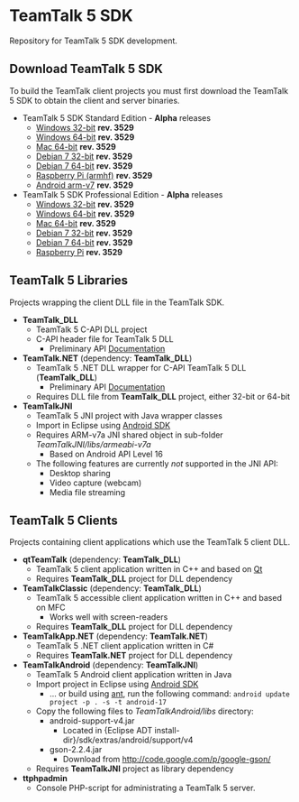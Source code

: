 # TeamTalk 5 SDK

Repository for TeamTalk 5 SDK development.

## Download TeamTalk 5 SDK

To build the TeamTalk client projects you must first download the TeamTalk 5 SDK to obtain the client and server binaries.

* TeamTalk 5 SDK Standard Edition - **Alpha** releases
  * [Windows 32-bit](http://bearware.dk/test/TeamTalk5SDK/v5.0.0.3529/tt5sdk_v5.0.0.3529_alpha4_win32.zip) **rev. 3529**
  * [Windows 64-bit](http://bearware.dk/test/TeamTalk5SDK/v5.0.0.3529/tt5sdk_v5.0.0.3529_alpha4_win64.zip) **rev. 3529**
  * [Mac 64-bit](http://bearware.dk/test/TeamTalk5SDK/v5.0.0.3529/tt5sdk_v5.0.0.3529_alpha4_macos_amd64.tar.gz) **rev. 3529**
  * [Debian 7 32-bit](http://bearware.dk/test/TeamTalk5SDK/v5.0.0.3529/tt5sdk_v5.0.0.3529_alpha4_debian7_i386.tar.gz) **rev. 3529**
  * [Debian 7 64-bit](http://bearware.dk/test/TeamTalk5SDK/v5.0.0.3529/tt5sdk_v5.0.0.3529_alpha4_debian7_amd64.tar.gz) **rev. 3529**
  * [Raspberry Pi (armhf)](http://bearware.dk/test/TeamTalk5SDK/v5.0.0.3529/tt5sdk_v5.0.0.3529_alpha4_raspbian_armhf.tar.gz) **rev. 3529**
  * [Android arm-v7](http://bearware.dk/test/TeamTalk5SDK/v5.0.0.3529/tt5sdk_v5.0.0.3529_alpha4_android_armv7a.tar.gz)  **rev. 3529**
* TeamTalk 5 SDK Professional Edition - **Alpha** releases
  * [Windows 32-bit](http://bearware.dk/test/TeamTalk5SDK/v5.0.0.3529/tt5prosdk_v5.0.0.3529_alpha4_win32.zip)  **rev. 3529**
  * [Windows 64-bit](http://bearware.dk/test/TeamTalk5SDK/v5.0.0.3529/tt5prosdk_v5.0.0.3529_alpha4_win64.zip)  **rev. 3529**
  * [Mac 64-bit](http://bearware.dk/test/TeamTalk5SDK/v5.0.0.3529/tt5prosdk_v5.0.0.3529_alpha4_debian7_i386.tar.gz) **rev. 3529**
  * [Debian 7 32-bit](http://bearware.dk/test/TeamTalk5SDK/v5.0.0.3529/tt5prosdk_v5.0.0.3529_alpha4_debian7_i386.tar.gz) **rev. 3529**
  * [Debian 7 64-bit](http://bearware.dk/test/TeamTalk5SDK/v5.0.0.3529/tt5prosdk_v5.0.0.3529_alpha4_debian7_amd64.tar.gz) **rev. 3529**
  * [Raspberry Pi](http://bearware.dk/test/TeamTalk5SDK/v5.0.0.3529/tt5prosdk_v5.0.0.3529_raspbian_armhf.tar.gz) **rev. 3529**

## TeamTalk 5 Libraries
Projects wrapping the client DLL file in the TeamTalk SDK.
* **TeamTalk_DLL**
  * TeamTalk 5 C-API DLL project 
  * C-API header file for TeamTalk 5 DLL
    * Preliminary API [Documentation](http://bearware.dk/test/TeamTalk5SDK/v5.0.0.3529/docs/C-API/)
* **TeamTalk.NET** (dependency: **TeamTalk_DLL**)
  * TeamTalk 5 .NET DLL wrapper for C-API TeamTalk 5 DLL (**TeamTalk_DLL**)
    * Preliminary API [Documentation](http://bearware.dk/test/TeamTalk5SDK/v5.0.0.3529/docs/NET/)
  * Requires DLL file from **TeamTalk_DLL** project, either 32-bit or 64-bit
* **TeamTalkJNI**
  * TeamTalk 5 JNI project with Java wrapper classes
  * Import in Eclipse using [Android SDK](http://developer.android.com/sdk/index.html)
  * Requires ARM-v7a JNI shared object in sub-folder *TeamTalkJNI/libs/armeabi-v7a*
    * Based on Android API Level 16
  * The following features are currently *not* supported in the JNI API:
    * Desktop sharing
    * Video capture (webcam)
    * Media file streaming

## TeamTalk 5 Clients
Projects containing client applications which use the TeamTalk 5 client DLL.
* **qtTeamTalk** (dependency: **TeamTalk_DLL**)
  * TeamTalk 5 client application written in C++ and based on [Qt](http://www.qt-project.org)
  * Requires **TeamTalk_DLL** project for DLL dependency
* **TeamTalkClassic** (dependency: **TeamTalk_DLL**)
  * TeamTalk 5 accessible client application written in C++ and based on MFC
    * Works well with screen-readers
  * Requires **TeamTalk_DLL** project for DLL dependency
* **TeamTalkApp.NET** (dependency: **TeamTalk.NET**)
  * TeamTalk 5 .NET client application written in C#
  * Requires **TeamTalk.NET** project for DLL dependency
* **TeamTalkAndroid** (dependency: **TeamTalkJNI**)
  * TeamTalk 5 Android client application written in Java
  * Import project in Eclipse using [Android SDK](http://developer.android.com/sdk/index.html)
    * ... or build using [ant](http://ant.apache.org), run the following command: ```android update project -p . -s -t android-17```
  * Copy the following files to *TeamTalkAndroid/libs* directory:
    * android-support-v4.jar
      * Located in {Eclipse ADT install-dir}/sdk/extras/android/support/v4
    * gson-2.2.4.jar
      * Download from http://code.google.com/p/google-gson/
  * Requires **TeamTalkJNI** project as library dependency
* **ttphpadmin**
  * Console PHP-script for administrating a TeamTalk 5 server.

